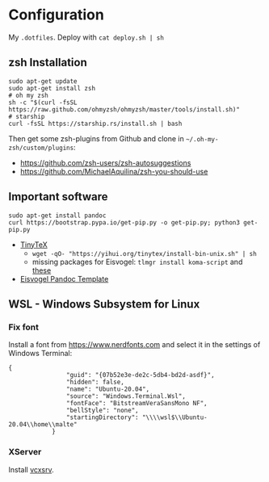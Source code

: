 # Configuration

My `.dotfiles`. Deploy with `cat deploy.sh | sh`

## zsh Installation

~~~{.shell}
sudo apt-get update
sudo apt-get install zsh
# oh my zsh
sh -c "$(curl -fsSL https://raw.github.com/ohmyzsh/ohmyzsh/master/tools/install.sh)"
# starship
curl -fsSL https://starship.rs/install.sh | bash
~~~

Then get some zsh-plugins from Github and clone in `~/.oh-my-zsh/custom/plugins`:

- <https://github.com/zsh-users/zsh-autosuggestions>
- <https://github.com/MichaelAquilina/zsh-you-should-use>

## Important software

~~~{.shell}
sudo apt-get install pandoc
curl https://bootstrap.pypa.io/get-pip.py -o get-pip.py; python3 get-pip.py
~~~

- [TinyTeX](https://yihui.org/tinytex)
  - `wget -qO- "https://yihui.org/tinytex/install-bin-unix.sh" | sh`
  - missing packages for Eisvogel:
      `tlmgr install koma-script` and [these](tinytex-pkg.txt)
- [Eisvogel Pandoc Template](https://github.com/Wandmalfarbe/pandoc-latex-template/releases)

## WSL - Windows Subsystem for Linux

### Fix font

Install a font from <https://www.nerdfonts.com> and select it in the settings of Windows Terminal:

~~~{.json}
{
                "guid": "{07b52e3e-de2c-5db4-bd2d-asdf}",
                "hidden": false,
                "name": "Ubuntu-20.04",
                "source": "Windows.Terminal.Wsl",
                "fontFace": "BitstreamVeraSansMono NF",
                "bellStyle": "none",
                "startingDirectory": "\\\\wsl$\\Ubuntu-20.04\\home\\malte"
            }
~~~

### XServer

Install [vcxsrv](https://skeptric.com/wsl2-xserver/).
